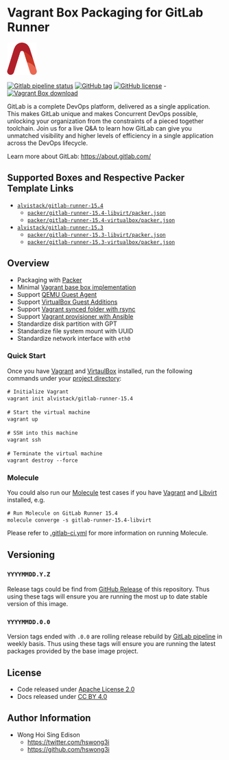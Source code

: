 # Vagrant Box Packaging for GitLab Runner

<a href="https://alvistack.com" title="AlviStack" target="_blank"><img src="/alvistack.svg" height="75" alt="AlviStack"></a>

[![Gitlab pipeline status](https://img.shields.io/gitlab/pipeline/alvistack/vagrant-gitlab-runner/master)](https://gitlab.com/alvistack/vagrant-gitlab-runner/-/pipelines)
[![GitHub tag](https://img.shields.io/github/tag/alvistack/vagrant-gitlab-runner.svg)](https://github.com/alvistack/vagrant-gitlab-runner/tags)
[![GitHub license](https://img.shields.io/github/license/alvistack/vagrant-gitlab-runner.svg)](https://github.com/alvistack/vagrant-gitlab-runner/blob/master/LICENSE) -[![Vagrant Box download](https://img.shields.io/badge/dynamic/json?label=alvistack%2Fgitlab-runner-15.4&query=%24.boxes%5B%3A1%5D.downloads&url=https%3A%2F%2Fapp.vagrantup.com%2Fapi%2Fv1%2Fsearch%3Fq%3Dalvistack%2Fgitlab-runner-15.4)](https://app.vagrantup.com/alvistack/boxes/gitlab-runner-15.4)

GitLab is a complete DevOps platform, delivered as a single application. This makes GitLab unique and makes Concurrent DevOps possible, unlocking your organization from the constraints of a pieced together toolchain. Join us for a live Q\&A to learn how GitLab can give you unmatched visibility and higher levels of efficiency in a single application across the DevOps lifecycle.

Learn more about GitLab: <https://about.gitlab.com/>

## Supported Boxes and Respective Packer Template Links

  - [`alvistack/gitlab-runner-15.4`](https://app.vagrantup.com/alvistack/boxes/gitlab-runner-15.4)
      - [`packer/gitlab-runner-15.4-libvirt/packer.json`](https://github.com/alvistack/vagrant-gitlab-runner/blob/master/packer/gitlab-runner-15.4-libvirt/packer.json)
      - [`packer/gitlab-runner-15.4-virtualbox/packer.json`](https://github.com/alvistack/vagrant-gitlab-runner/blob/master/packer/gitlab-runner-15.4-virtualbox/packer.json)
  - [`alvistack/gitlab-runner-15.3`](https://app.vagrantup.com/alvistack/boxes/gitlab-runner-15.3)
      - [`packer/gitlab-runner-15.3-libvirt/packer.json`](https://github.com/alvistack/vagrant-gitlab-runner/blob/master/packer/gitlab-runner-15.3-libvirt/packer.json)
      - [`packer/gitlab-runner-15.3-virtualbox/packer.json`](https://github.com/alvistack/vagrant-gitlab-runner/blob/master/packer/gitlab-runner-15.3-virtualbox/packer.json)

## Overview

  - Packaging with [Packer](https://www.packer.io/)
  - Minimal [Vagrant base box implementation](https://www.vagrantup.com/docs/boxes/base)
  - Support [QEMU Guest Agent](https://wiki.qemu.org/Features/GuestAgent)
  - Support [VirtualBox Guest Additions](https://www.virtualbox.org/manual/ch04.html)
  - Support [Vagrant synced folder with rsync](https://www.vagrantup.com/docs/synced-folders/rsync)
  - Support [Vagrant provisioner with Ansible](https://www.vagrantup.com/docs/provisioning/ansible)
  - Standardize disk partition with GPT
  - Standardize file system mount with UUID
  - Standardize network interface with `eth0`

### Quick Start

Once you have [Vagrant](https://www.vagrantup.com/docs/installation) and [VirtaulBox](https://www.virtualbox.org/) installed, run the following commands under your [project directory](https://learn.hashicorp.com/tutorials/vagrant/getting-started-project-setup?in=vagrant/getting-started):

    # Initialize Vagrant
    vagrant init alvistack/gitlab-runner-15.4
    
    # Start the virtual machine
    vagrant up
    
    # SSH into this machine
    vagrant ssh
    
    # Terminate the virtual machine
    vagrant destroy --force

### Molecule

You could also run our [Molecule](https://molecule.readthedocs.io/en/stable/) test cases if you have [Vagrant](https://www.vagrantup.com/) and [Libvirt](https://libvirt.org/) installed, e.g.

    # Run Molecule on GitLab Runner 15.4
    molecule converge -s gitlab-runner-15.4-libvirt

Please refer to [.gitlab-ci.yml](.gitlab-ci.yml) for more information on running Molecule.

## Versioning

### `YYYYMMDD.Y.Z`

Release tags could be find from [GitHub Release](https://github.com/alvistack/vagrant-gitlab-runner/tags) of this repository. Thus using these tags will ensure you are running the most up to date stable version of this image.

### `YYYYMMDD.0.0`

Version tags ended with `.0.0` are rolling release rebuild by [GitLab pipeline](https://gitlab.com/alvistack/vagrant-gitlab-runner/-/pipelines) in weekly basis. Thus using these tags will ensure you are running the latest packages provided by the base image project.

## License

  - Code released under [Apache License 2.0](LICENSE)
  - Docs released under [CC BY 4.0](http://creativecommons.org/licenses/by/4.0/)

## Author Information

  - Wong Hoi Sing Edison
      - <https://twitter.com/hswong3i>
      - <https://github.com/hswong3i>
